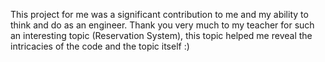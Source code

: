 This project for me was a significant contribution to me and my ability to think and do as an engineer. Thank you very much to my teacher for such an interesting topic (Reservation System), this topic helped me reveal the intricacies of the code and the topic itself :)
